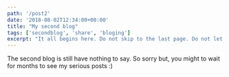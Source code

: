 ```yaml
---
path: '/post2'
date: '2018-08-02T12:34:00+00:00'
title: "My second blog"
tags: ['secondblog', 'share', 'bloging']
excerpt: "It all begins here. Do not skip to the last page. Do not let a friend or message board ruin this comic for you . The future (and past) of the DC Universe starts here. Don;t say I didn't warn you!"
---
```

The second blog is still have nothing to say. So sorry but, you might to wait for months to see my serious posts :)